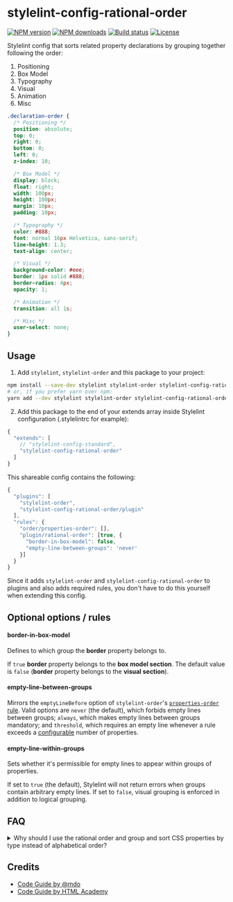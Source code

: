 # stylelint-config-rational-order

[![NPM version][version-img]][npm-url]
[![NPM downloads][downloads-img]][npm-url]
[![Build status][ci-img]][ci-url]
[![License][l-img]][l-url]

Stylelint config that sorts related property declarations by grouping together following the order:

1.  Positioning
2.  Box Model
3.  Typography
4.  Visual
5.  Animation
6.  Misc

```css
.declaration-order {
  /* Positioning */
  position: absolute;
  top: 0;
  right: 0;
  bottom: 0;
  left: 0;
  z-index: 10;

  /* Box Model */
  display: block;
  float: right;
  width: 100px;
  height: 100px;
  margin: 10px;
  padding: 10px;

  /* Typography */
  color: #888;
  font: normal 16px Helvetica, sans-serif;
  line-height: 1.3;
  text-align: center;

  /* Visual */
  background-color: #eee;
  border: 1px solid #888;
  border-radius: 4px;
  opacity: 1;

  /* Animation */
  transition: all 1s;

  /* Misc */
  user-select: none;
}
```

## Usage

1.  Add `stylelint`, `stylelint-order` and this package to your project:

```bash
npm install --save-dev stylelint stylelint-order stylelint-config-rational-order
# or, if you prefer yarn over npm:
yarn add --dev stylelint stylelint-order stylelint-config-rational-order
```

2.  Add this package to the end of your extends array inside Stylelint
    configuration (.stylelintrc for example):

```javascript
{
  "extends": [
    // "stylelint-config-standard",
    "stylelint-config-rational-order"
  ]
}
```

This shareable config contains the following:
```javascript
{
  "plugins": [
    "stylelint-order",
    "stylelint-config-rational-order/plugin"
  ],
  "rules": {
    "order/properties-order": [],
    "plugin/rational-order": [true, {
      "border-in-box-model": false,
      "empty-line-between-groups": 'never'
    }]
  }
}
```

Since it adds `stylelint-order` and `stylelint-config-rational-order` to plugins and also adds required rules, you don't have to do this yourself when extending this config.


## Optional options / rules

#### border-in-box-model

Defines to which group the **border** property belongs to.

If `true` **border** property belongs to the **box model section**.
The default value is `false` (**border** property belongs to the **visual section**).


#### empty-line-between-groups

Mirrors the `emptyLineBefore` option of `stylelint-order`'s [`properties-order` rule](https://github.com/hudochenkov/stylelint-order/blob/master/rules/properties-order/README.md). Valid options are `never` (the default), which forbids empty lines between groups; `always`, which makes empty lines between groups mandatory; and `threshold`, which requires an empty line whenever a rule exceeds a [configurable](https://github.com/hudochenkov/stylelint-order/blob/master/rules/properties-order/README.md#emptylineminimumpropertythreshold-number) number of properties.

#### empty-line-within-groups

Sets whether it's permissible for empty lines to appear within groups of properties.

If set to `true` (the default), Stylelint will not return errors when groups contain arbitrary empty lines. If set to `false`, visual grouping is enforced in addition to logical grouping.

## FAQ

<details>
  <summary>Why should I use the rational order and group and sort CSS properties by type instead of alphabetical order?</summary>

  The pros and cons of both ways in detail:

* [Happy Potter and the Order of CSS](https://dev.to/thekashey/happy-potter-and-the-order-of-css-5ec)
* [“Outside In” — Ordering CSS Properties by Importance](https://webdesign.tutsplus.com/articles/outside-in-ordering-css-properties-by-importance--cms-21685)
</details>

## Credits

* [Code Guide by @mdo](http://codeguide.co/)
* [Code Guide by HTML Academy](https://github.com/htmlacademy/codeguide)


[npm-url]: https://www.npmjs.com/package/stylelint-config-rational-order
[downloads-img]: https://img.shields.io/npm/dt/stylelint-config-rational-order.svg?style=flat-square
[version-img]: https://img.shields.io/npm/v/stylelint-config-rational-order.svg?style=flat-square
[ci-url]: https://travis-ci.org/constverum/stylelint-config-rational-order
[ci-img]: https://img.shields.io/travis/constverum/stylelint-config-rational-order.svg?style=flat-square
[l-url]: https://www.npmjs.com/package/stylelint-config-rational-order
[l-img]: https://img.shields.io/npm/l/stylelint-config-rational-order.svg?style=flat-square
